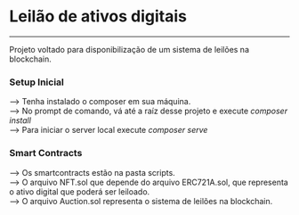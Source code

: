 # Leilão de ativos digitais
------

Projeto voltado para disponibilização de um sistema de leilões na blockchain.

### Setup Inicial
--> Tenha instalado o composer em sua máquina.<br>
--> No prompt de comando, vá até a raíz desse projeto e execute *composer install*<br>
--> Para iniciar o server local execute *composer serve*<br>

### Smart Contracts
--> Os smartcontracts estão na pasta scripts.<br>
--> O arquivo NFT.sol que depende do arquivo ERC721A.sol, que representa o ativo digital que poderá ser leiloado.<br>
--> O arquivo Auction.sol representa o sistema de leilões na blockchain.
